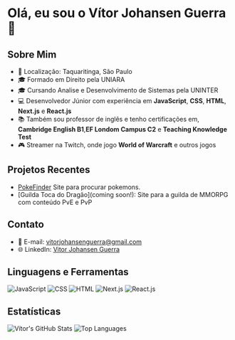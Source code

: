 # Olá, eu sou o Vítor Johansen Guerra 👋

## Sobre Mim

- 📍 Localização: Taquaritinga, São Paulo
- 🎓 Formado em Direito pela UNIARA
- 🎓 Cursando Analise e Desenvolvimento de Sistemas pela UNINTER
- 💻 Desenvolvedor Júnior com experiência em **JavaScript**, **CSS**, **HTML**, **Next.js** e **React.js**
- 📚 Também sou professor de inglês e tenho certificações em, **Cambridge English B1**,**EF Londom Campus C2** e **Teaching Knowledge Test**
- 🎮 Streamer na Twitch, onde jogo **World of Warcraft** e outros jogos

## Projetos Recentes
- [PokeFinder](https://https://poke-finder-seven.vercel.app) Site para procurar pokemons.
- [Guilda Toca do Dragão](coming soon!): Site para a guilda de MMORPG com conteúdo PvE e PvP

## Contato

- 📧 E-mail: [vitorjohansenguerra@gmail.com](mailto:vitorjohansenguerra@gmail.com)
- 🌐 LinkedIn: [Vitor Johansen Guerra](https://www.linkedin.com/in/vítor-johansen-guerra-8025bb21a/)

## Linguagens e Ferramentas

![JavaScript](https://img.shields.io/badge/JavaScript-F7DF1C?style=for-the-badge&logo=javascript&logoColor=black)
![CSS](https://img.shields.io/badge/CSS-1572B6?style=for-the-badge&logo=css3&logoColor=white)
![HTML](https://img.shields.io/badge/HTML-E34F26?style=for-the-badge&logo=html5&logoColor=white)
![Next.js](https://img.shields.io/badge/Next.js-000000?style=for-the-badge&logo=next.js&logoColor=white)
![React.js](https://img.shields.io/badge/React-61DAFB?style=for-the-badge&logo=react&logoColor=black)

## Estatísticas

![Vítor's GitHub Stats](https://github-readme-stats.vercel.app/api?username=seu-usuario&show_icons=true&hide_title=true&hide=prs&count_private=true&theme=dark)
![Top Languages](https://github-readme-stats.vercel.app/api/top-langs/?username=seu-usuario&layout=compact&theme=dark)

